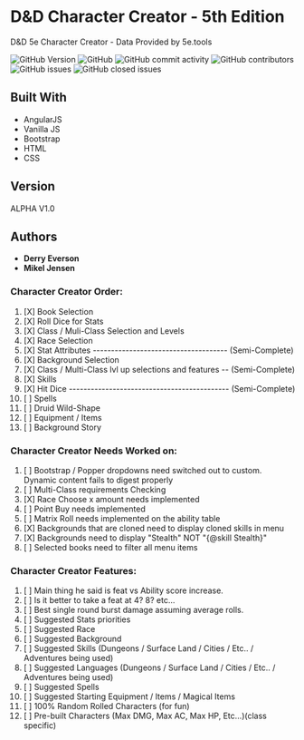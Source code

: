 # D&amp;D Character Creator - 5th Edition
D&amp;D 5e Character Creator - Data Provided by 5e.tools

![GitHub Version](https://img.shields.io/badge/Version-1.0-blue.svg?style=plastic)
![GitHub](https://img.shields.io/github/license/dneverson/Character-Creator.svg?style=plastic)
![GitHub commit activity](https://img.shields.io/github/commit-activity/w/dneverson/Character-Creator.svg?style=plastic)
![GitHub contributors](https://img.shields.io/github/contributors/dneverson/Character-Creator.svg?style=plastic)
![GitHub issues](https://img.shields.io/github/issues/dneverson/Character-Creator.svg?style=plastic)
![GitHub closed issues](https://img.shields.io/github/issues-closed/dneverson/Character-Creator.svg?style=plastic)

## Built With

* AngularJS
* Vanilla JS
* Bootstrap
* HTML
* CSS

## Version
ALPHA V1.0

## Authors

* **Derry Everson**
* **Mikel Jensen**

### Character Creator Order:
1.   [X] Book Selection
2.   [X] Roll Dice for Stats
3.   [X] Class / Muli-Class Selection and Levels
4.   [X] Race Selection
5.   [X] Stat Attributes ------------------------------------- (Semi-Complete)
6.   [X] Background Selection
7.   [X] Class / Multi-Class lvl up selections and features -- (Semi-Complete)
8.   [X] Skills
9.   [X] Hit Dice -------------------------------------------- (Semi-Complete)
10.  [ ] Spells
11.  [ ] Druid Wild-Shape
12.  [ ] Equipment / Items
13.  [ ] Background Story

### Character Creator Needs Worked on:
1.   [ ] Bootstrap / Popper dropdowns need switched out to custom. Dynamic content fails to digest properly
2.   [ ] Multi-Class requirements Checking
3.   [X] Race Choose x amount needs implemented
4.   [ ] Point Buy needs implemented
5.   [ ] Matrix Roll needs implemented on the ability table
6.   [X] Backgrounds that are cloned need to display cloned skills in menu
7.   [X] Backgrounds need to display "Stealth" NOT "{@skill Stealth}"
8.   [ ] Selected books need to filter all menu items

### Character Creator Features:
1.   [ ] Main thing he said is feat vs Ability score increase.
2.   [ ] Is it better to take a feat at 4? 8? etc...
3.   [ ] Best single round burst damage assuming average rolls.
4.   [ ] Suggested Stats priorities
5.   [ ] Suggested Race
6.   [ ] Suggested Background
7.   [ ] Suggested Skills (Dungeons / Surface Land / Cities / Etc.. / Adventures being used)
8.   [ ] Suggested Languages (Dungeons / Surface Land / Cities / Etc.. / Adventures being used)
9.   [ ] Suggested Spells
10.  [ ] Suggested Starting Equipment / Items / Magical Items
11.  [ ] 100% Random Rolled Characters (for fun)
12.  [ ] Pre-built Characters (Max DMG, Max AC, Max HP, Etc...)(class specific)
